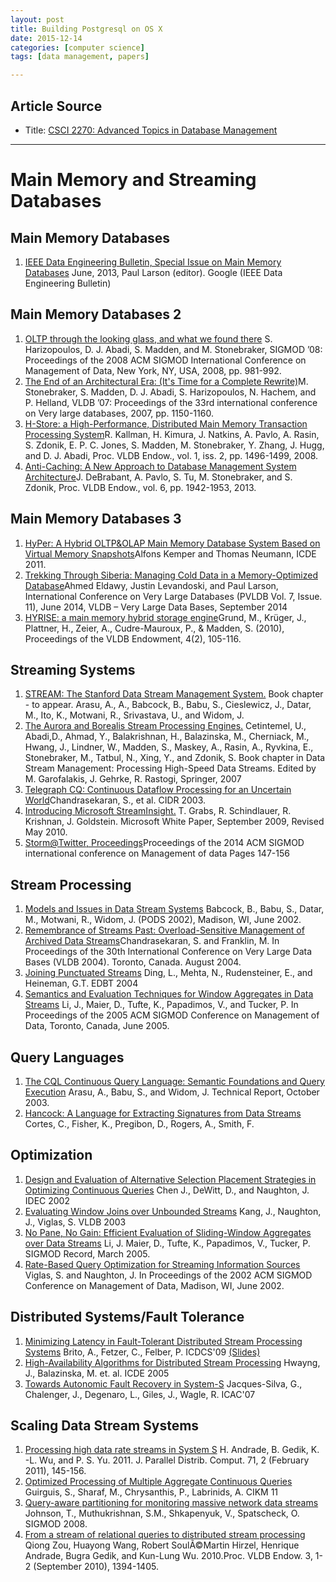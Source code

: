 ```yaml
---
layout: post
title: Building Postgresql on OS X
date: 2015-12-14
categories: [computer science]
tags: [data management, papers]

---
```


## Article Source

* Title: [CSCI 2270: Advanced Topics in Database Management](http://cs.brown.edu/courses/cs227/home.html)

---

# Main Memory and Streaming Databases

## Main Memory Databases

1.  [IEEE Data Engineering Bulletin, Special Issue on Main Memory Databases](papers/ieee-june2013.pdf) June, 2013, Paul Larson (editor). Google (IEEE Data Engineering Bulletin)

## Main Memory Databases 2

1.  [OLTP through the looking glass, and what we found there](papers/mm2-oltplookingglass.pdf) S. Harizopoulos, D. J. Abadi, S. Madden, and M. Stonebraker, SIGMOD ’08: Proceedings of the 2008 ACM SIGMOD International Conference on Management of Data, New York, NY, USA, 2008, pp. 981-992.
2.  [The End of an Architectural Era: (It's Time for a Complete Rewrite)](papers/mm2-rewrite.pdf)M. Stonebraker, S. Madden, D. J. Abadi, S. Harizopoulos, N. Hachem, and P. Helland, VLDB ’07: Proceedings of the 33rd international conference on Very large databases, 2007, pp. 1150-1160.
3.  [H-Store: a High-Performance, Distributed Main Memory Transaction Processing System](papers/mm2-hstore.pdf)R. Kallman, H. Kimura, J. Natkins, A. Pavlo, A. Rasin, S. Zdonik, E. P. C. Jones, S. Madden, M. Stonebraker, Y. Zhang, J. Hugg, and D. J. Abadi, Proc. VLDB Endow., vol. 1, iss. 2, pp. 1496-1499, 2008.
4.  [Anti-Caching: A New Approach to Database Management System Architecture](papers/mm2-anticaching.pdf)J. DeBrabant, A. Pavlo, S. Tu, M. Stonebraker, and S. Zdonik, Proc. VLDB Endow., vol. 6, pp. 1942-1953, 2013.

## Main Memory Databases 3

1.  [HyPer: A Hybrid OLTP&OLAP Main Memory Database System Based on Virtual Memory Snapshots](papers/mm2-hyper.pdf)Alfons Kemper and Thomas Neumann, ICDE 2011.
2.  [Trekking Through Siberia: Managing Cold Data in a Memory-Optimized Database](papers/mm2-siberia.pdf)Ahmed Eldawy, Justin Levandoski, and Paul Larson, International Conference on Very Large Databases (PVLDB Vol. 7, Issue. 11), June 2014, VLDB – Very Large Data Bases, September 2014
3.  [HYRISE: a main memory hybrid storage engine](papers/mm2-hyrise.pdf)Grund, M., Krüger, J., Plattner, H., Zeier, A., Cudre-Mauroux, P., & Madden, S. (2010), Proceedings of the VLDB Endowment, 4(2), 105-116.

## Streaming Systems

1.  [STREAM: The Stanford Data Stream Management System.](papers/ss-STREAM.pdf) Book chapter - to appear. Arasu, A., A., Babcock, B., Babu, S., Cieslewicz, J., Datar, M., Ito, K., Motwani, R., Srivastava, U., and Widom, J.
2.  [The Aurora and Borealis Stream Processing Engines.](papers/ss-aurora.pdf) Cetintemel, U., Abadi,D., Ahmad, Y., Balakrishnan, H., Balazinska, M., Cherniack, M., Hwang, J., Lindner, W., Madden, S., Maskey, A., Rasin, A., Ryvkina, E., Stonebraker, M., Tatbul, N., Xing, Y., and Zdonik, S. Book chapter in Data Stream Management: Processing High-Speed Data Streams. Edited by M. Garofalakis, J. Gehrke, R. Rastogi, Springer, 2007
3.  [Telegraph CQ: Continuous Dataflow Processing for an Uncertain World](papers/ss-telegraphcq.pdf)Chandrasekaran, S., et al. CIDR 2003.
4.  [Introducing Microsoft StreamInsight.](papers/ss-microsoftcep.docx) T. Grabs, R. Schindlauer, R. Krishnan, J. Goldstein. Microsoft White Paper, September 2009, Revised May 2010.
5.  [Storm@Twitter, Proceedings](papers/ss-storm.pdf)Proceedings of the 2014 ACM SIGMOD international conference on Management of data Pages 147-156

## Stream Processing

1.  [Models and Issues in Data Stream Systems](papers/sp-modelsandissues.pdf) Babcock, B., Babu, S., Datar, M., Motwani, R., Widom, J. (PODS 2002), Madison, WI, June 2002.
2.  [Remembrance of Streams Past: Overload-Sensitive Management of Archived Data Streams](papers/sp-archivedstreams.pdf)Chandrasekaran, S. and Franklin, M. In Proceedings of the 30th International Conference on Very Large Data Bases (VLDB 2004). Toronto, Canada. August 2004.
3.  [Joining Punctuated Streams](papers/sp-pjoin.pdf) Ding, L., Mehta,  N., Rudensteiner, E., and Heineman, G.T. EDBT 2004
4.  [Semantics and Evaluation Techniques for Window Aggregates in Data Streams](papers/sp-semanticsevaluation.pdf) Li, J., Maier, D., Tufte, K., Papadimos, V., and Tucker, P. In Proceedings of the 2005 ACM SIGMOD Conference on Management of Data, Toronto, Canada, June 2005.

## Query Languages

1.  [The CQL Continuous Query Language: Semantic Foundations and Query Execution](papers/ql-cql.pdf) Arasu, A., Babu, S., and Widom, J. Technical Report, October 2003.
2.  [Hancock: A Language for Extracting Signatures from Data Streams](papers/ql-hancock.pdf) Cortes, C., Fisher, K., Pregibon, D., Rogers, A., Smith, F.


## Optimization

1.  [Design and Evaluation of Alternative Selection Placement Strategies in Optimizing Continuous Queries](papers/opt-designandevaluation.pdf) Chen J., DeWitt, D., and Naughton, J. IDEC 2002
2.  [Evaluating Window Joins over Unbounded Streams](papers/opt-windowjoin.pdf) Kang, J., Naughton, J., Viglas, S. VLDB 2003
3.  [No Pane, No Gain: Efficient Evaluation of Sliding-Window Aggregates over Data Streams](papers/opt-slidingwindowagg.pdf) Li, J. Maier, D., Tufte, K., Papadimos, V., Tucker, P. SIGMOD Record, March 2005.
4.  [Rate-Based Query Optimization for Streaming Information Sources](papers/opt-ratebasedquery.pdf) Viglas, S. and Naughton, J. In Proceedings of the 2002 ACM SIGMOD Conference on Management of Data, Madison, WI, June 2002.


## Distributed Systems/Fault Tolerance

1.  [Minimizing Latency in Fault-Tolerant Distributed Stream Processing Systems](papers/ds-minimizinglatency.pdf) Brito, A., Fetzer, C., Felber, P. ICDCS'09 [(Slides)](papers/ds-minimizinglatency-slides.pdf)
2.  [High-Availability Algorithms for Distributed Stream Processing](papers/ds-highavailability.pdf) Hwayng, J., Balazinska, M. et. al. ICDE 2005
3.  [Towards Autonomic Fault Recovery in System-S](papers/ds-towardsautomatic.pdf) Jacques-Silva, G., Chalenger, J., Degenaro, L., Giles, J., Wagle, R. ICAC'07

## Scaling Data Stream Systems

1.  [Processing high data rate streams in System S](papers/sds-processinghighdata.pdf) H. Andrade, B. Gedik, K. -L. Wu, and P. S. Yu. 2011. J. Parallel Distrib. Comput. 71, 2 (February 2011), 145-156.
2.  [Optimized Processing of Multiple Aggregate Continuous Queries](papers/sds-optimizedprocessing.pdf) Guirguis, S., Sharaf, M., Chrysanthis, P., Labrinids, A. CIKM 11
3.  [Query-aware partitioning for monitoring massive network data streams](papers/sds-queryaware.pdf) Johnson, T., Muthukrishnan, S.M., Shkapenyuk, V., Spatscheck, O. SIGMOD 2008.
4.  [From a stream of relational queries to distributed stream processing](papers/sds-streamrelational.pdf) Qiong Zou, Huayong Wang, Robert SoulÃ©Martin Hirzel, Henrique Andrade, Bugra Gedik, and Kun-Lung Wu. 2010.Proc. VLDB Endow. 3, 1-2 (September 2010), 1394-1405.

